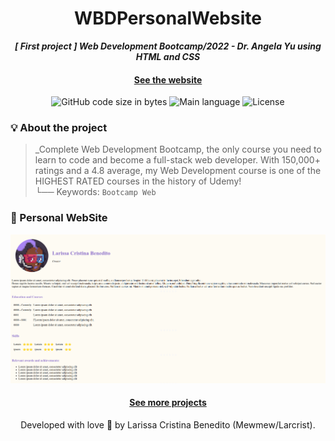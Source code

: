 <h1 align="center">
WBDPersonalWebsite
</h1>

<p align="center">
	<b><i>[ First project ] Web Development Bootcamp/2022 - Dr. Angela Yu using HTML and CSS</i></b><br>
</p>

<h4 align="center"><a href="https://mewmewdevart.github.io/WBDPersonalWebsite/" target="_blank">See the website</a></h4>

<p align="center">
	<img alt="GitHub code size in bytes" src="https://img.shields.io/github/languages/code-size/mewmewdevart/WBDPersonalWebsite?color=6272a4" />
	<img alt="Main language" src="https://img.shields.io/github/languages/top/mewmewdevart/WBDPersonalWebsite?color=6272a4"/>
	<img alt="License" src="https://img.shields.io/github/license/mewmewdevart/WBDPersonalWebsite?color=6272a4"/>
</p>

### 💡 About the project

> _Complete Web Development Bootcamp, the only course you need to learn to code and become a full-stack web developer. With 150,000+ ratings and a 4.8 average, my Web Development course is one of the HIGHEST RATED courses in the history of Udemy! <br>
└── Keywords: `Bootcamp Web` 


### 🎨 Personal WebSite

![Github](https://github.com/mewmewdevart/WBDPersonalWebsite/blob/main/image/personalbanner.png?raw=true)


<h4 align="center"><a href="https://github.com/mewmewdevart/WBDBootcamp" target="_blank">See more projects</a></h4>

<p align="center"> Developed with love 💜 by Larissa Cristina Benedito (Mewmew/Larcrist). </p>
